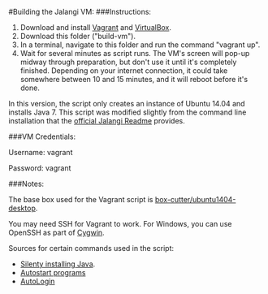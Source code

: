 #Building the Jalangi VM:
###Instructions:
1. Download and install [Vagrant](https://www.vagrantup.com/) and [VirtualBox](https://www.virtualbox.org/).
2. Download this folder ("build-vm").
3. In a terminal, navigate to this folder and run the command "vagrant up".
4. Wait for several minutes as script runs. The VM's screen will pop-up midway through preparation, but don't use it until it's completely finished. Depending on your internet connection, it could take somewhere between 10 and 15 minutes, and it will reboot before it's done.

In this version, the script only creates an instance of Ubuntu 14.04 and installs Java 7. This script was modified slightly from the command line installation that the [official Jalangi Readme](https://github.com/SoftwareEngineeringToolDemos/FSE-2013-Jalangi/blob/master/README.md) provides.

###VM Credentials:

Username: vagrant

Password: vagrant


###Notes:

The base box used for the Vagrant script is [box-cutter/ubuntu1404-desktop](https://vagrantcloud.com/box-cutter/boxes/ubuntu1404-desktop).

You may need SSH for Vagrant to work. For Windows, you can use OpenSSH as part of [Cygwin](https://www.cygwin.com/).

Sources for certain commands used in the script:
* [Silenty installing Java](http://askubuntu.com/questions/190582/installing-java-automatically-with-silent-option).
* [Autostart programs](http://askubuntu.com/questions/48321/how-do-i-start-applications-automatically-on-login)
* [AutoLogin](https://help.ubuntu.com/community/AutoLogin)
